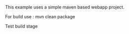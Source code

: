 This example uses a simple maven based webapp project.

For build use : mvn clean package

Test
build
stage

